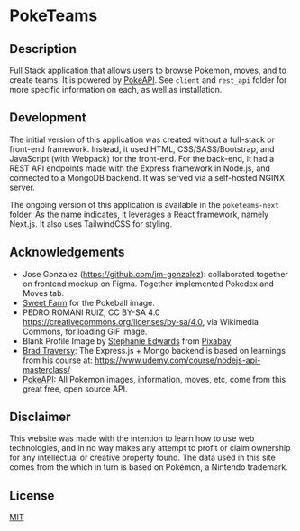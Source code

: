 # PokeTeams

## Description

Full Stack application that allows users to browse Pokemon, moves, and to create teams. It is powered by [PokeAPI](https://pokeapi.co/). See `client` and `rest_api` folder for more specific information on each, as well as installation.

## Development

The initial version of this application was created without a full-stack or front-end framework. Instead, it used HTML, CSS/SASS/Bootstrap, and JavaScript (with Webpack) for the front-end. For the back-end, it had a REST API endpoints made with the Express framework in Node.js, and connected to a MongoDB backend. It was served via a self-hosted NGINX server.

The ongoing version of this application is available in the `poketeams-next` folder. As the name indicates, it leverages a React framework, namely Next.js. It also uses TailwindCSS for styling.

## Acknowledgements

- Jose Gonzalez (https://github.com/jm-gonzalez): collaborated together on frontend mockup on Figma. Together implemented Pokedex and Moves tab.
- [Sweet Farm](https://thenounproject.com/sweetfarm/collection/pokemon-go/) for the Pokeball image.
- PEDRO ROMANI RUIZ, CC BY-SA 4.0 <https://creativecommons.org/licenses/by-sa/4.0>, via Wikimedia Commons, for loading GIF image.
- Blank Profile Image by <a href="https://pixabay.com/users/wanderercreative-855399/?utm_source=link-attribution&amp;utm_medium=referral&amp;utm_campaign=image&amp;utm_content=973460">Stephanie Edwards</a> from <a href="https://pixabay.com/?utm_source=link-attribution&amp;utm_medium=referral&amp;utm_campaign=image&amp;utm_content=973460">Pixabay</a>
- [Brad Traversy](https://github.com/bradtraversy): The Express.js + Mongo backend is based on learnings from his course at: https://www.udemy.com/course/nodejs-api-masterclass/ 
- [PokeAPI](https://pokeapi.co/): All Pokemon images, information, moves, etc, come from this great free, open source API.

## Disclaimer

This website was made with the intention to learn how to use web technologies, and in no way makes any attempt to profit or claim ownership for any intellectual or creative property found. The data used in this site comes from the which in turn is based on Pokémon, a Nintendo trademark.

## License

[MIT](https://choosealicense.com/licenses/mit/)
